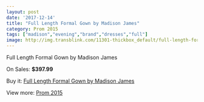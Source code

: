 ```yaml
---
layout: post
date: '2017-12-14'
title: "Full Length Formal Gown by Madison James"
category: Prom 2015
tags: ["madison","evening","brand","dresses","full"]
image: http://img.transblink.com/11301-thickbox_default/full-length-formal-gown-by-madison-james.jpg
---
```

Full Length Formal Gown by Madison James

On Sales: **$397.99**
<a href="https://www.transblink.com/en/prom-2015/3676-full-length-formal-gown-by-madison-james.html"><amp-img layout="responsive" width="600" height="600" src="//img.transblink.com/11301-thickbox_default/full-length-formal-gown-by-madison-james.jpg" alt="Full Length Formal Gown by Madison James 0" /></a>
<a href="https://www.transblink.com/en/prom-2015/3676-full-length-formal-gown-by-madison-james.html"><amp-img layout="responsive" width="600" height="600" src="//img.transblink.com/11304-thickbox_default/full-length-formal-gown-by-madison-james.jpg" alt="Full Length Formal Gown by Madison James 1" /></a>
<a href="https://www.transblink.com/en/prom-2015/3676-full-length-formal-gown-by-madison-james.html"><amp-img layout="responsive" width="600" height="600" src="//img.transblink.com/11303-thickbox_default/full-length-formal-gown-by-madison-james.jpg" alt="Full Length Formal Gown by Madison James 2" /></a>
<a href="https://www.transblink.com/en/prom-2015/3676-full-length-formal-gown-by-madison-james.html"><amp-img layout="responsive" width="600" height="600" src="//img.transblink.com/11302-thickbox_default/full-length-formal-gown-by-madison-james.jpg" alt="Full Length Formal Gown by Madison James 3" /></a>

Buy it: [Full Length Formal Gown by Madison James](https://www.transblink.com/en/prom-2015/3676-full-length-formal-gown-by-madison-james.html "Full Length Formal Gown by Madison James")

View more: [Prom 2015](https://www.transblink.com/en/10-prom-2015 "Prom 2015")